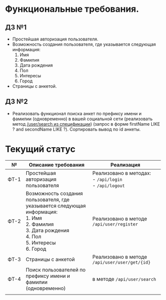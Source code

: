 # Функциональные требования. 
## ДЗ №1
- Простейшая авторизация пользователя.
- Возможность создания пользователя, где указывается следующая информация:
    1. Имя
    2. Фамилия
    3. Дата рождения
    4. Пол
    5. Интересы
    6. Город
- Страницы с анкетой.
## ДЗ №2
- Реализовать функционал поиска анкет по префиксу имени и фамилии (одновременно) в вашей социальной сети (реализовать метод [/user/search из спецификации](https://github.com/OtusTeam/highload/blob/master/homework/openapi.json#L165 "/user/search из спецификации")) (запрос в форме firstName LIKE ? and secondName LIKE ?). Сортировать вывод по id анкеты. 

# Текущий статус

| №    | Описание требования                                                                                                                                                               | Реализация                                                  |
| ---- | --------------------------------------------------------------------------------------------------------------------------------------------------------------------------------- | ----------------------------------------------------------- |
| ФТ-1 | Простейшая авторизация пользователя                                                                                                                                               | Реализовано в методах:<br>- `/api/login`<br>- `/api/logout` |
| ФТ-2 | Возможность создания пользователя, где указывается следующая информация:<br>    1. Имя<br>    2. Фамилия<br>    3. Дата рождения<br>    4. Пол<br>    5. Интересы<br>    6. Город | Реализовано в методе `/api/user/register`                   |
| ФТ-3 | Страницы с анкетой                                                                                                                                                                | Реализовано в методе `/api/user/user/get/{id}`              |
| ФТ-4 | Поиск пользователей по префиксу имени и фамилии (одновременно)                                                                                                                    | в методе `/api/user/search`                                 |
|      |                                                                                                                                                                                   |                                                             |
